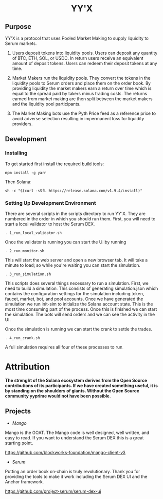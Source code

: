 <div align="center">
  <h1>YY'X</h1>
</div>

## Purpose

YY'X is a protocol that uses Pooled Market Making to supply liquidity to Serum markets.

1. Users deposit tokens into liquidity pools. Users can deposit any quantity of BTC, ETH, SOL, or USDC. In return users receive an equivalent amount of deposit tokens. Users can redeem their deposit tokens at any time.

1. Market Makers run the liquidity pools. They convert the tokens in the liquidity pools to Serum orders and place them on the order book. By providing liquidity the market makers earn a return over time which is equal to the spread paid by takers minus trading costs. The returns earned from market making are then split between the market makers and the liquidity pool participants.

1. The Market Making bots use the Pyth Price feed as a reference price to avoid adverse selection resulting in impermanent loss for liquidity providers.

## Development

### Installing

To get started first install the required build tools:

```
npm install -g yarn
```

Then Solana:

```
sh -c "$(curl -sSfL https://release.solana.com/v1.9.4/install)"
```

### Setting Up Development Environment

There are several scripts in the scripts directory to run YY'X. They are numbered in the order in which you should run them. First, you will need to start a local validator to host the Serum DEX.

```
. 1_run_local_validator.sh
```

Once the validator is running you can start the UI by running

```
. 2_run_monitor.sh
```

This will start the web server and open a new browser tab. It will take a minute to load; so while you're waiting you can start the simulation.

```
. 3_run_simulation.sh
```

This scripts does several things necessary to run a simulation. First, we need to build a simulation. This consists of generating simulation.json which contains the configuration settings for the simulation including token, faucet, market, bot, and pool accounts. Once we have generated the simulation we run init-sim to initialize the Solana account state. This is the most time consuming part of the process. Once this is finished we can start the simulation. The bots will send orders and we can see the activity in the UI.

Once the simulation is running we can start the crank to settle the trades.

```
. 4_run_crank.sh
```

A full simulation requires all four of these processes to run.

# Attribution

**The strenght of the Solana ecosystem derives from the Open Source contributions of its participants. If we have created something useful, it is by standing on the shoulders of giants. Without the Open Source community yyprime would not have been possible.**

## Projects

- *Mango*

Mango is the GOAT. The Mango code is well designed, well written, and easy to read. If you want to understand the Serum DEX this is a great starting point.

https://github.com/blockworks-foundation/mango-client-v3

- *Serum*

Putting an order book on-chain is truly revolutionary. Thank you for providing the tools to make it work including the Serum DEX UI and the Anchor framework.

https://github.com/project-serum/serum-dex-ui
